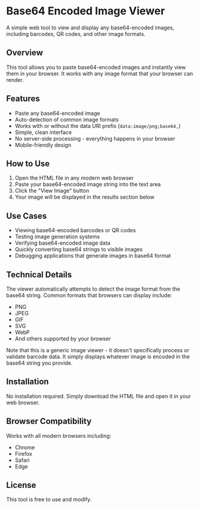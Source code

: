 # Base64 Encoded Image Viewer

A simple web tool to view and display any base64-encoded images, including barcodes, QR codes, and other image formats.

## Overview

This tool allows you to paste base64-encoded images and instantly view them in your browser. It works with any image format that your browser can render.

## Features

- Paste any base64-encoded image
- Auto-detection of common image formats
- Works with or without the data URI prefix (`data:image/png;base64,`)
- Simple, clean interface
- No server-side processing - everything happens in your browser
- Mobile-friendly design

## How to Use

1. Open the HTML file in any modern web browser
2. Paste your base64-encoded image string into the text area
3. Click the "View Image" button
4. Your image will be displayed in the results section below

## Use Cases

- Viewing base64-encoded barcodes or QR codes
- Testing image generation systems
- Verifying base64-encoded image data
- Quickly converting base64 strings to visible images
- Debugging applications that generate images in base64 format

## Technical Details

The viewer automatically attempts to detect the image format from the base64 string. Common formats that browsers can display include:
- PNG
- JPEG
- GIF
- SVG
- WebP
- And others supported by your browser

Note that this is a generic image viewer - it doesn't specifically process or validate barcode data. It simply displays whatever image is encoded in the base64 string you provide.

## Installation

No installation required. Simply download the HTML file and open it in your web browser.

## Browser Compatibility

Works with all modern browsers including:
- Chrome
- Firefox
- Safari
- Edge

## License

This tool is free to use and modify.
